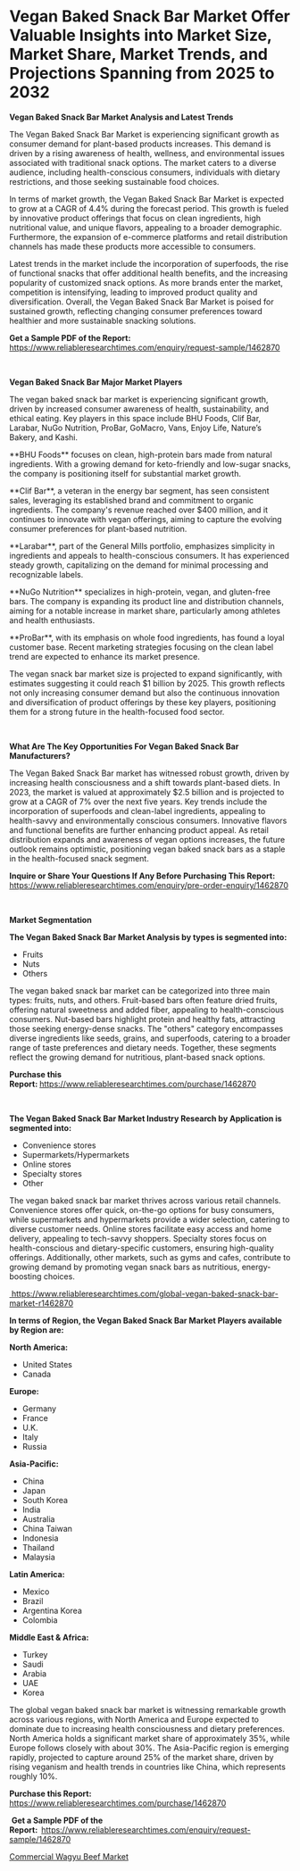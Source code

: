 <p><h1>Vegan Baked Snack Bar Market Offer Valuable Insights into Market Size, Market Share, Market Trends, and Projections Spanning from 2025 to 2032</h1></p><p><strong>Vegan Baked Snack Bar Market Analysis and Latest Trends</strong></p>
<p><p>The Vegan Baked Snack Bar Market is experiencing significant growth as consumer demand for plant-based products increases. This demand is driven by a rising awareness of health, wellness, and environmental issues associated with traditional snack options. The market caters to a diverse audience, including health-conscious consumers, individuals with dietary restrictions, and those seeking sustainable food choices. </p><p>In terms of market growth, the Vegan Baked Snack Bar Market is expected to grow at a CAGR of 4.4% during the forecast period. This growth is fueled by innovative product offerings that focus on clean ingredients, high nutritional value, and unique flavors, appealing to a broader demographic. Furthermore, the expansion of e-commerce platforms and retail distribution channels has made these products more accessible to consumers.</p><p>Latest trends in the market include the incorporation of superfoods, the rise of functional snacks that offer additional health benefits, and the increasing popularity of customized snack options. As more brands enter the market, competition is intensifying, leading to improved product quality and diversification. Overall, the Vegan Baked Snack Bar Market is poised for sustained growth, reflecting changing consumer preferences toward healthier and more sustainable snacking solutions.</p></p>
<p><strong>Get a Sample PDF of the Report:&nbsp;</strong> <a href="https://www.reliableresearchtimes.com/enquiry/request-sample/1462870?utm_campaign=2305&utm_medium=2&utm_source=Github&utm_content=ia&utm_term=15022025&utm_id=vegan-baked-snack-bar">https://www.reliableresearchtimes.com/enquiry/request-sample/1462870</a></p>
<p>&nbsp;</p>
<p><strong>Vegan Baked Snack Bar Major Market Players</strong></p>
<p><p>The vegan baked snack bar market is experiencing significant growth, driven by increased consumer awareness of health, sustainability, and ethical eating. Key players in this space include BHU Foods, Clif Bar, Larabar, NuGo Nutrition, ProBar, GoMacro, Vans, Enjoy Life, Nature’s Bakery, and Kashi. </p><p>**BHU Foods** focuses on clean, high-protein bars made from natural ingredients. With a growing demand for keto-friendly and low-sugar snacks, the company is positioning itself for substantial market growth.  </p><p>**Clif Bar**, a veteran in the energy bar segment, has seen consistent sales, leveraging its established brand and commitment to organic ingredients. The company's revenue reached over $400 million, and it continues to innovate with vegan offerings, aiming to capture the evolving consumer preferences for plant-based nutrition.</p><p>**Larabar**, part of the General Mills portfolio, emphasizes simplicity in ingredients and appeals to health-conscious consumers. It has experienced steady growth, capitalizing on the demand for minimal processing and recognizable labels.</p><p>**NuGo Nutrition** specializes in high-protein, vegan, and gluten-free bars. The company is expanding its product line and distribution channels, aiming for a notable increase in market share, particularly among athletes and health enthusiasts.</p><p>**ProBar**, with its emphasis on whole food ingredients, has found a loyal customer base. Recent marketing strategies focusing on the clean label trend are expected to enhance its market presence.</p><p>The vegan snack bar market size is projected to expand significantly, with estimates suggesting it could reach $1 billion by 2025. This growth reflects not only increasing consumer demand but also the continuous innovation and diversification of product offerings by these key players, positioning them for a strong future in the health-focused food sector.</p></p>
<p>&nbsp;</p>
<p><strong>What Are The Key Opportunities For Vegan Baked Snack Bar Manufacturers?</strong></p>
<p><p>The Vegan Baked Snack Bar market has witnessed robust growth, driven by increasing health consciousness and a shift towards plant-based diets. In 2023, the market is valued at approximately $2.5 billion and is projected to grow at a CAGR of 7% over the next five years. Key trends include the incorporation of superfoods and clean-label ingredients, appealing to health-savvy and environmentally conscious consumers. Innovative flavors and functional benefits are further enhancing product appeal. As retail distribution expands and awareness of vegan options increases, the future outlook remains optimistic, positioning vegan baked snack bars as a staple in the health-focused snack segment.</p></p>
<p><strong>Inquire or Share Your Questions If Any Before Purchasing This Report:</strong> <a href="https://www.reliableresearchtimes.com/enquiry/pre-order-enquiry/1462870?utm_campaign=2305&utm_medium=2&utm_source=Github&utm_content=ia&utm_term=15022025&utm_id=vegan-baked-snack-bar">https://www.reliableresearchtimes.com/enquiry/pre-order-enquiry/1462870</a></p>
<p>&nbsp;</p>
<p><strong>Market Segmentation</strong></p>
<p><strong>The Vegan Baked Snack Bar Market Analysis by types is segmented into:</strong></p>
<p><ul><li>Fruits</li><li>Nuts</li><li>Others</li></ul></p>
<p><p>The vegan baked snack bar market can be categorized into three main types: fruits, nuts, and others. Fruit-based bars often feature dried fruits, offering natural sweetness and added fiber, appealing to health-conscious consumers. Nut-based bars highlight protein and healthy fats, attracting those seeking energy-dense snacks. The "others" category encompasses diverse ingredients like seeds, grains, and superfoods, catering to a broader range of taste preferences and dietary needs. Together, these segments reflect the growing demand for nutritious, plant-based snack options.</p></p>
<p><strong>Purchase this Report:&nbsp;</strong><a href="https://www.reliableresearchtimes.com/purchase/1462870?utm_campaign=2305&utm_medium=2&utm_source=Github&utm_content=ia&utm_term=15022025&utm_id=vegan-baked-snack-bar">https://www.reliableresearchtimes.com/purchase/1462870</a></p>
<p>&nbsp;</p>
<p><strong>The Vegan Baked Snack Bar Market Industry Research by Application is segmented into:</strong></p>
<p><ul><li>Convenience stores</li><li>Supermarkets/Hypermarkets</li><li>Online stores</li><li>Specialty stores</li><li>Other</li></ul></p>
<p><p>The vegan baked snack bar market thrives across various retail channels. Convenience stores offer quick, on-the-go options for busy consumers, while supermarkets and hypermarkets provide a wider selection, catering to diverse customer needs. Online stores facilitate easy access and home delivery, appealing to tech-savvy shoppers. Specialty stores focus on health-conscious and dietary-specific customers, ensuring high-quality offerings. Additionally, other markets, such as gyms and cafes, contribute to growing demand by promoting vegan snack bars as nutritious, energy-boosting choices.</p></p>
<p><a href="https://www.reliableresearchtimes.com/global-vegan-baked-snack-bar-market-r1462870?utm_campaign=2305&utm_medium=2&utm_source=Github&utm_content=ia&utm_term=15022025&utm_id=vegan-baked-snack-bar">&nbsp;https://www.reliableresearchtimes.com/global-vegan-baked-snack-bar-market-r1462870</a></p>
<p><strong>In terms of Region, the Vegan Baked Snack Bar Market Players available by Region are:</strong></p>
<p>
    <p> <strong> North America: </strong>
        <ul>
            <li>United States</li>
            <li>Canada</li>
        </ul>
        </p> 
    <p> <strong> Europe: </strong>
        <ul>
            <li>Germany</li>
            <li>France</li>
            <li>U.K.</li>
            <li>Italy</li>
            <li>Russia</li>
        </ul>
        </p> 
    <p> <strong> Asia-Pacific: </strong>
        <ul>
            <li>China</li>
            <li>Japan</li>
            <li>South Korea</li>
            <li>India</li>
            <li>Australia</li>
            <li>China Taiwan</li>
            <li>Indonesia</li>
            <li>Thailand</li>
            <li>Malaysia</li>
        </ul>
        </p> 
    <p> <strong> Latin America: </strong>
        <ul>
            <li>Mexico</li>
            <li>Brazil</li>
            <li>Argentina Korea</li>
            <li>Colombia</li>
        </ul>
        </p> 
    <p> <strong> Middle East & Africa: </strong>
        <ul>
            <li>Turkey</li>
            <li>Saudi</li>
            <li>Arabia</li>
            <li>UAE</li>
            <li>Korea</li>
        </ul>
    </p>
    </p>
<p><p>The global vegan baked snack bar market is witnessing remarkable growth across various regions, with North America and Europe expected to dominate due to increasing health consciousness and dietary preferences. North America holds a significant market share of approximately 35%, while Europe follows closely with about 30%. The Asia-Pacific region is emerging rapidly, projected to capture around 25% of the market share, driven by rising veganism and health trends in countries like China, which represents roughly 10%.</p></p>
<p><strong>Purchase this Report: </strong><a href="https://www.reliableresearchtimes.com/purchase/1462870?utm_campaign=2305&utm_medium=2&utm_source=Github&utm_content=ia&utm_term=15022025&utm_id=vegan-baked-snack-bar">https://www.reliableresearchtimes.com/purchase/1462870</a></p>
<p>&nbsp;<strong>Get a Sample PDF of the Report:&nbsp;&nbsp;</strong><a href="https://www.reliableresearchtimes.com/enquiry/request-sample/1462870?utm_campaign=2305&utm_medium=2&utm_source=Github&utm_content=ia&utm_term=15022025&utm_id=vegan-baked-snack-bar">https://www.reliableresearchtimes.com/enquiry/request-sample/1462870</a></p>
<p><strong></strong></p>
<p><p><a href="https://github.com/oliveroste6/Market-Research-Report-List-1/blob/main/commercial-wagyu-beef-market.md?utm_campaign=2305&utm_medium=2&utm_source=Github&utm_content=ia&utm_term=15022025&utm_id=vegan-baked-snack-bar">Commercial Wagyu Beef Market</a></p></p>